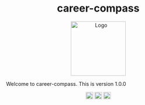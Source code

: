 <!-- ⚠️ This README has been generated from the file(s) "blueprint.md" ⚠️-->
<h1 align="center">career-compass</h1>
<p align="center">
  <img src="#" alt="Logo" width="150" height="auto" />
</p>
Welcome to career-compass. This is version 1.0.0
<p align="center">
		<a href="https://david-dm.org/Areid987/career-pilot"><img alt="Dependencies" src="https://img.shields.io/david/Areid987/career-pilot.svg" height="20"/></a>
<a href="https://github.com/Areid987/career-pilot/graphs/contributors"><img alt="Contributors" src="https://img.shields.io/github/contributors/Areid987/career-pilot.svg" height="20"/></a>
<a href="https://github.com/Areid987/career-compass"><img alt="StackShare Logo" src="https://img.stackshare.io/repo.svg" height="20"/></a>
	</p>
